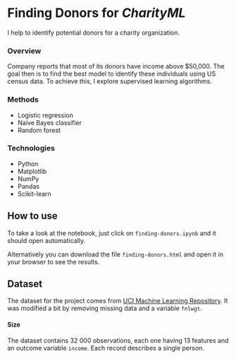 # Finding Donors for *CharityML*

I help to identify potential donors for a charity organization.

### Overview

Company reports that most of its donors have income above $50,000. The goal then is to find the best model to identify these individuals using US census data. To achieve this, I explore supervised learning algorithms.

### Methods

* Logistic regression
* Naive Bayes classifier
* Random forest

### Technologies

* Python
* Matplotlib
* NumPy
* Pandas
* Scikit-learn

## How to use

To take a look at the notebook, just click on `finding-donors.ipynb` and it should open automatically.

Alternatively you can download the file `finding-donors.html` and open it in your browser to see the results.

## Dataset

The dataset for the project comes from [UCI Machine Learning Repository](https://archive.ics.uci.edu/ml/datasets/Census+Income). It was modified a bit by removing missing data and a variable `fnlwgt`.

#### Size

The dataset contains 32 000 observations, each one having 13 features and an outcome variable `income`. Each record describes a single person.
